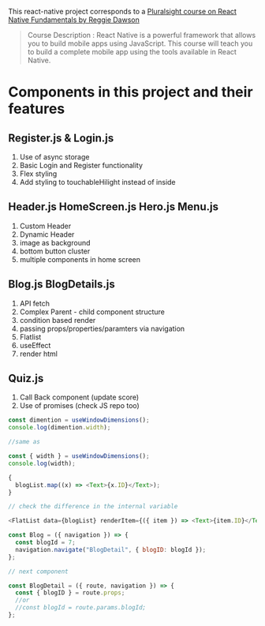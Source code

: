 This react-native project corresponds to a [Pluralsight course on React Native Fundamentals by Reggie Dawson](https://www.pluralsight.com/courses/fundamentals-react-native)

> Course Description : React Native is a powerful framework that allows you to build mobile apps using JavaScript. This course will teach you to build a complete mobile app using the tools available in React Native.

# Components in this project and their features

## Register.js & Login.js

1. Use of async storage
2. Basic Login and Register functionality
3. Flex styling
4. Add styling to touchableHilight instead of <Text> inside

## Header.js HomeScreen.js Hero.js Menu.js

1. Custom Header
2. Dynamic Header
3. image as background
4. bottom button cluster
5. multiple components in home screen

## Blog.js BlogDetails.js

1. API fetch
2. Complex Parent - child component structure
3. condition based render
4. passing props/properties/paramters via navigation
5. Flatlist
6. useEffect
7. render html

## Quiz.js

1. Call Back component (update score)
2. Use of promises (check JS repo too)

```javascript
const dimention = useWindowDimensions();
console.log(dimention.width);

//same as

const { width } = useWindowDimensions();
console.log(width);
```

```javascript
{
  blogList.map((x) => <Text>{x.ID}</Text>);
}

// check the difference in the internal variable

<FlatList data={blogList} renderItem={({ item }) => <Text>{item.ID}</Text>} />;
```

```javascript
const Blog = ({ navigation }) => {
  const blogId = 7;
  navigation.navigate("BlogDetail", { blogID: blogId });
};

// next component

const BlogDetail = ({ route, navigation }) => {
  const { blogID } = route.props;
  //or
  //const blogId = route.params.blogId;
};
```
